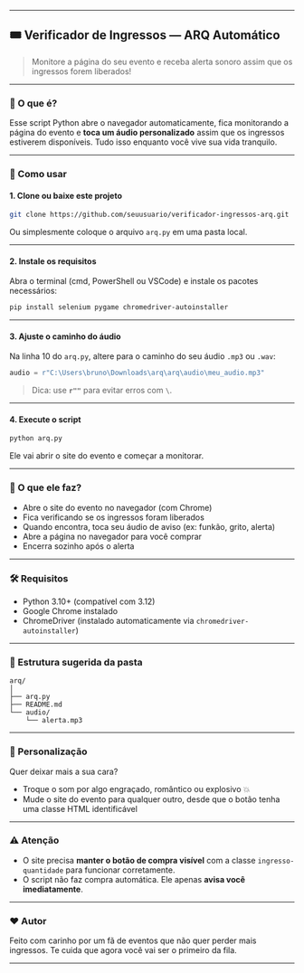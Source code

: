 
---

## 🎟️ Verificador de Ingressos — **ARQ Automático**

> Monitore a página do seu evento e receba alerta sonoro assim que os ingressos forem liberados!

---

### 🧠 O que é?

Esse script Python abre o navegador automaticamente, fica monitorando a página do evento e **toca um áudio personalizado** assim que os ingressos estiverem disponíveis. Tudo isso enquanto você vive sua vida tranquilo.

---

### 🚀 Como usar

#### 1. Clone ou baixe este projeto

```bash
git clone https://github.com/seuusuario/verificador-ingressos-arq.git
```

Ou simplesmente coloque o arquivo `arq.py` em uma pasta local.

---

#### 2. Instale os requisitos

Abra o terminal (cmd, PowerShell ou VSCode) e instale os pacotes necessários:

```bash
pip install selenium pygame chromedriver-autoinstaller
```

---

#### 3. Ajuste o caminho do áudio

Na linha 10 do `arq.py`, altere para o caminho do seu áudio `.mp3` ou `.wav`:

```python
audio = r"C:\Users\bruno\Downloads\arq\arq\audio\meu_audio.mp3"
```

> Dica: use **`r""`** para evitar erros com `\`.

---

#### 4. Execute o script

```bash
python arq.py
```

Ele vai abrir o site do evento e começar a monitorar.

---

### 🔁 O que ele faz?

* Abre o site do evento no navegador (com Chrome)
* Fica verificando se os ingressos foram liberados
* Quando encontra, toca seu áudio de aviso (ex: funkão, grito, alerta)
* Abre a página no navegador para você comprar
* Encerra sozinho após o alerta

---

### 🛠️ Requisitos

* Python 3.10+ (compatível com 3.12)
* Google Chrome instalado
* ChromeDriver (instalado automaticamente via `chromedriver-autoinstaller`)

---

### 📁 Estrutura sugerida da pasta

```
arq/
│
├── arq.py
├── README.md
└── audio/
    └── alerta.mp3
```

---

### 🤖 Personalização

Quer deixar mais a sua cara?

* Troque o som por algo engraçado, romântico ou explosivo 💥
* Mude o site do evento para qualquer outro, desde que o botão tenha uma classe HTML identificável

---

### ⚠️ Atenção

* O site precisa **manter o botão de compra visível** com a classe `ingresso-quantidade` para funcionar corretamente.
* O script não faz compra automática. Ele apenas **avisa você imediatamente**.

---

### ❤️ Autor

Feito com carinho por um fã de eventos que não quer perder mais ingressos.
Te cuida que agora você vai ser o primeiro da fila.

---

